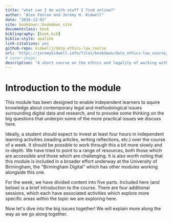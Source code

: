 ```yaml
---
title: "what can I do with stuff I find online?"
author: "Alex Fenlon and Jeremy H. Kidwell"
date: "2016-12-02"
site: bookdown::bookdown_site
documentclass: book
bibliography: [book.bib]
biblio-style: apalike
link-citations: yes
github-repo: kidwellj/data_ethics-law_course
url: 'http\://jeremykidwell.info/files/bookdown/data_ethics-law_course/'
# cover-image: 
description: "A short course on the ethics and legality of working with data"
---
```


# Introduction to the module

This module has been designed to enable independent learners to aquire knowledge about  contemporary legal and methodological issues surrounding digital data and research, and to provoke some thinking on the big questions that underpin some of the more practical issues we discuss here.

Ideally, a student should expect to invest at least four hours in independent learning activities (reading articles, writing reflections, etc.) over the course of a week. It should be possible to work through this a bit more slowly and in-depth. We have tried to point to a range of resources, both those which are accessible and those which are challenging. It is also worth noting that this module is included in a broader effort underway at the University of Birmingham, the "Birmingham Digital" which has other modules working alongside this one.

For the week, we have divided content into five parts. Included here (and below) is a brief introduction to the course. There are four additional sessions, which each have associated activities which explore more specific areas within the topic we are exploring here.

Now let's dive into the big issues together! We will explain more along the way as we go along together.
